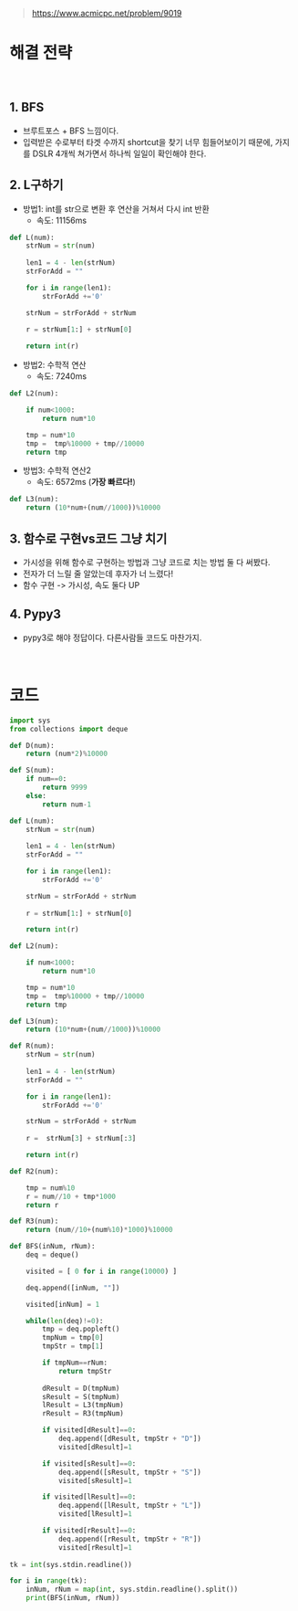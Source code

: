 > [ https://www.acmicpc.net/problem/9019 ]( https://www.acmicpc.net/problem/9019 )   

# 해결 전략

</br>

## 1.  BFS
- 브루트포스 + BFS 느낌이다.
- 입력받은 수로부터 타겟 수까지 shortcut을 찾기 너무 힘들어보이기 때문에, 가지를 DSLR 4개씩 쳐가면서 하나씩 일일이 확인해야 한다.

## 2. L구하기

- 방법1: int를 str으로 변환 후 연산을 거쳐서 다시 int 반환
    - 속도: 11156ms

```python
def L(num):
    strNum = str(num)
    
    len1 = 4 - len(strNum)
    strForAdd = ""

    for i in range(len1):
        strForAdd +='0'

    strNum = strForAdd + strNum
    
    r = strNum[1:] + strNum[0]

    return int(r)
```

- 방법2: 수학적 연산
    - 속도: 7240ms

```python
def L2(num):

    if num<1000:
        return num*10

    tmp = num*10
    tmp =  tmp%10000 + tmp//10000
    return tmp
```

- 방법3: 수학적 연산2
    - 속도: 6572ms (**가장 빠르다!**)

```python
def L3(num):
    return (10*num+(num//1000))%10000
```

## 3. 함수로 구현vs코드 그냥 치기 

- 가시성을 위해 함수로 구현하는 방법과 그냥 코드로 치는 방법 둘 다 써봤다.
- 전자가 더 느릴 줄 알았는데 후자가 너 느렸다!
- 함수 구현 -> 가시성, 속도 둘다 UP

## 4. Pypy3
- pypy3로 해야 정답이다. 다른사람들 코드도 마찬가지.

</br>

# 코드

```python
import sys
from collections import deque

def D(num):
    return (num*2)%10000

def S(num):
    if num==0:
        return 9999
    else:
        return num-1

def L(num):
    strNum = str(num)
    
    len1 = 4 - len(strNum)
    strForAdd = ""

    for i in range(len1):
        strForAdd +='0'

    strNum = strForAdd + strNum
    
    r = strNum[1:] + strNum[0]

    return int(r)

def L2(num):

    if num<1000:
        return num*10

    tmp = num*10
    tmp =  tmp%10000 + tmp//10000
    return tmp

def L3(num):
    return (10*num+(num//1000))%10000

def R(num):
    strNum = str(num)
    
    len1 = 4 - len(strNum)
    strForAdd = ""

    for i in range(len1):
        strForAdd +='0'

    strNum = strForAdd + strNum
    
    r =  strNum[3] + strNum[:3]

    return int(r)

def R2(num):

    tmp = num%10
    r = num//10 + tmp*1000
    return r

def R3(num):
    return (num//10+(num%10)*1000)%10000

def BFS(inNum, rNum):
    deq = deque()

    visited = [ 0 for i in range(10000) ]

    deq.append([inNum, ""])

    visited[inNum] = 1

    while(len(deq)!=0):
        tmp = deq.popleft()
        tmpNum = tmp[0]
        tmpStr = tmp[1]

        if tmpNum==rNum:
            return tmpStr
            
        dResult = D(tmpNum)
        sResult = S(tmpNum)
        lResult = L3(tmpNum)
        rResult = R3(tmpNum)

        if visited[dResult]==0:
            deq.append([dResult, tmpStr + "D"])
            visited[dResult]=1

        if visited[sResult]==0:
            deq.append([sResult, tmpStr + "S"])
            visited[sResult]=1

        if visited[lResult]==0:
            deq.append([lResult, tmpStr + "L"])
            visited[lResult]=1

        if visited[rResult]==0:
            deq.append([rResult, tmpStr + "R"])
            visited[rResult]=1
        
tk = int(sys.stdin.readline())

for i in range(tk):
    inNum, rNum = map(int, sys.stdin.readline().split())
    print(BFS(inNum, rNum))

```